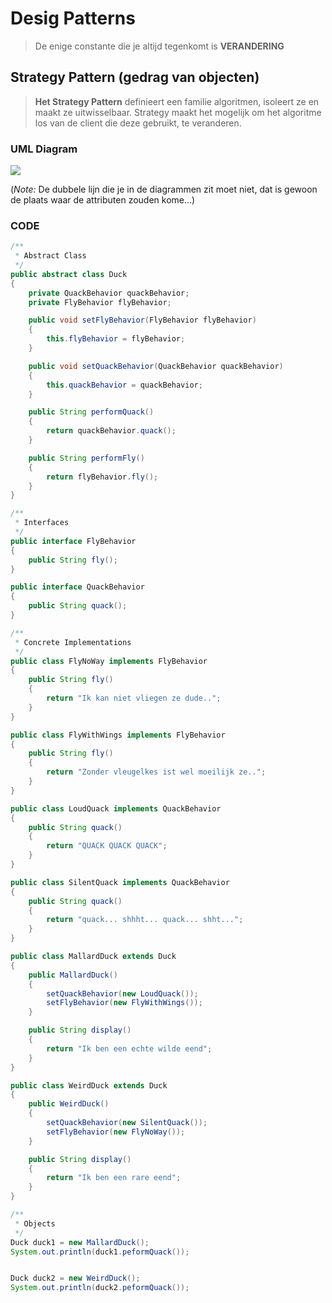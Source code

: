<!--
title: OO Ontwerpen II
-->

# Desig Patterns

> De enige constante die je altijd tegenkomt is **VERANDERING**

## Strategy Pattern (gedrag van objecten)

> **Het Strategy Pattern** definieert een familie algoritmen, isoleert ze en maakt ze uitwisselbaar. Strategy maakt het mogelijk om het algoritme los van de client die deze gebruikt, te veranderen.

### UML Diagram

![](https://d.pr/i/meLo+)

(*Note:* De dubbele lijn die je in de diagrammen zit moet niet, dat is gewoon de plaats waar de attributen zouden kome...)

### CODE

```java
/**
 * Abstract Class
 */
public abstract class Duck
{
    private QuackBehavior quackBehavior;
    private FlyBehavior flyBehavior;

    public void setFlyBehavior(FlyBehavior flyBehavior)
    {
        this.flyBehavior = flyBehavior;
    }

    public void setQuackBehavior(QuackBehavior quackBehavior)
    {
        this.quackBehavior = quackBehavior;
    }

    public String performQuack()
    {
        return quackBehavior.quack();
    }

    public String performFly()
    {
        return flyBehavior.fly();
    }
}

/**
 * Interfaces
 */
public interface FlyBehavior
{
    public String fly();
}

public interface QuackBehavior
{
    public String quack();
}

/**
 * Concrete Implementations
 */
public class FlyNoWay implements FlyBehavior
{
    public String fly()
    {
        return "Ik kan niet vliegen ze dude..";
    }
}

public class FlyWithWings implements FlyBehavior
{
    public String fly()
    {
        return "Zonder vleugelkes ist wel moeilijk ze..";
    }
}

public class LoudQuack implements QuackBehavior
{
    public String quack()
    {
        return "QUACK QUACK QUACK";
    }
}

public class SilentQuack implements QuackBehavior
{
    public String quack()
    {
        return "quack... shhht... quack... shht...";
    }
}

public class MallardDuck extends Duck
{
    public MallardDuck()
    {
        setQuackBehavior(new LoudQuack());
        setFlyBehavior(new FlyWithWings());
    }

    public String display()
    {
        return "Ik ben een echte wilde eend";
    }
}

public class WeirdDuck extends Duck
{
    public WeirdDuck()
    {
        setQuackBehavior(new SilentQuack());
        setFlyBehavior(new FlyNoWay());
    }

    public String display()
    {
        return "Ik ben een rare eend";
    }
}

/**
 * Objects
 */
Duck duck1 = new MallardDuck();
System.out.println(duck1.peformQuack());


Duck duck2 = new WeirdDuck();
System.out.println(duck2.peformQuack());
```